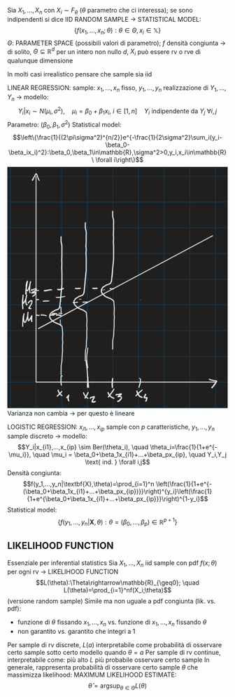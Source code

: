 Sia $X_1,...,X_n$ con $X_i \sim F_{\theta}$ ($\theta$ parametro che ci interessa); se sono indipendenti si dice IID RANDOM SAMPLE -> STATISTICAL MODEL: $$\{f(x_1,...,x_n;\theta):\theta\in\Theta,x_i\in\mathbb{X}\}$$$\Theta$: PARAMETER SPACE (possibili valori di parametro); $f$ densità congiunta -> di solito, $\Theta\subseteq\mathbb{R}^d$ per un intero non nullo $d$, $X_i$ può essere rv o rve di qualunque dimensione

In molti casi irrealistico pensare che sample sia iid

LINEAR REGRESSION:
	sample: $x_1,...,x_n$ fisso, $y_1,...,y_n$ realizzazione di $Y_1,...,Y_n$ -> modello: $$Y_i|x_i \sim N(\mu_i,\sigma^2), \quad \mu_i=\beta_0+\beta_1x_i, \ i\in[1,n] \quad Y_i \text{ indipendente da } Y_j \ \forall i,j$$Parametro: $(\beta_0,\beta_1,\sigma^2)$
	Statistical model: $$\left\{\frac{1}{(2\pi\sigma^2)^{n/2}}e^{-\frac{1}{2\sigma^2}\sum_i(y_i-\beta_0-\beta_ix_i)^2}:\beta_0,\beta_1\in\mathbb{R},\sigma^2>0,y_i,x_i\in\mathbb{R} \ \forall i\right\}$$
	![300](Pasted_image_20231030152603.png)
Varianza non cambia -> per questo è lineare

LOGISTIC REGRESSION:
	$x_{i1},...,x_{ip}$ sample con $p$ caratteristiche, $y_1,...,y_n$ sample discreto -> modello: $$Y_i|x_{i1},...,x_{ip} \sim Ber(\theta_i), \quad \theta_i=\frac{1}{1+e^{-\mu_i}}, \quad \mu_i = \beta_0+\beta_1x_{i1}+...+\beta_px_{ip}, \quad Y_i,Y_j \text{ ind. } \forall i,j$$Densità congiunta: $$f(y_1,...,y_n|\textbf{X},\theta)=\prod_{i=1}^n \left(\frac{1}{1+e^{-(\beta_0+\beta_1x_{i1}+...+\beta_px_{ip})}}\right)^{y_i}\left(\frac{1}{1+e^{\beta_0+\beta_1x_{i1}+...+\beta_px_{ip}}}\right)^{1-y_i}$$Statistical model: $$\{f(y_1,...,y_n|\textbf{X},\theta):\theta=(\beta_0,...,\beta_p)\in\mathbb{R}^{p+1}\}$$


## LIKELIHOOD FUNCTION
Essenziale per inferential statistics
	Sia $X_1,...,X_n$ iid sample con pdf $f(x;\theta)$ per ogni rv -> LIKELIHOOD FUNCTION $$L(\theta):\Theta\rightarrow\mathbb{R}_{\geq0}; \quad L(\theta)=\prod_{i=1}^nf(X_i;\theta)$$(versione random sample)
Simile ma non uguale a pdf congiunta (lik. vs. pdf):
- funzione di $\theta$ fissando $x_1,...,x_n$ vs. funzione di $x_1,...,x_n$ fissando $\theta$
- non garantito vs. garantito che integri a 1

Per sample di rv discrete, $L(a)$ interpretabile come probabilità di osservare certo sample sotto certo modello quando $\theta=a$
Per sample di rv continue, interpretabile come: più alto $L$ più probabile osservare certo sample
In generale, rappresenta probabilità di osservare certo sample
$\theta$ che massimizza likelihood: MAXIMUM LIKELIHOOD ESTIMATE: $$\hat{\theta} = \text{argsup}_{\theta\in\Theta}L(\theta)$$